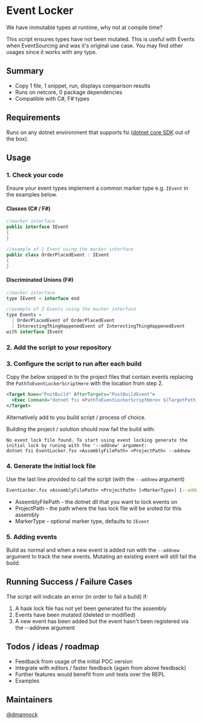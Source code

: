# Event Locker
We have immutable types at runtime, why not at compile time?

This script ensures types have not been mutated. This is useful with Events when EventSourcing and was it's original use case. You may find other usages since it works with any type.

## Summary
- Copy 1 file, 1 snippet, run, displays comparison results
- Runs on netcore, 0 package dependencies
- Compatible with C#, F# types

## Requirements
Runs on any dotnet environment that supports fsi ([dotnet core SDK](https://dotnet.microsoft.com/download) out of the box).

## Usage
### 1. Check your code
Ensure your event types implement a common marker type e.g. ```IEvent``` in the examples below.

#### Classes (C# / F#)
```c#
//marker interface
public interface IEvent 
{
}

//example of 1 Event using the marker interface
public class OrderPlacedEvent : IEvent
{
}
```
#### Discriminated Unions (F#)
```c#
//marker interface
type IEvent = interface end

//example of 2 Events using the marker interface
type Events =
  | OrderPlacedEvent of OrderPlacedEvent
  | InterestingThingHappenedEvent of InterestingThingHappenedEvent
with interface IEvent
```

### 2. Add the script to your repository

### 3. Configure the script to run after each build
Copy the below snipped in to the project files that contain events replacing the ```PathToEventLockerScriptHere``` with the location from step 2.
```xml
<Target Name="PostBuild" AfterTargets="PostBuildEvent">
  <Exec Command="dotnet fsi <PathToEventLockerScriptHere> $(TargetPath) $(ProjectDir)" />
</Target>
```
Alternatively add to you build script / process of choice.

Building the project / solution should now fail the build with:
```
No event lock file found. To start using event locking generate the initial lock by runing with the '--addnew' argument:
dotnet fsi EventLocker.fsx <AssemblyFilePath> <ProjectPath> --addnew
```
### 4. Generate the initial lock file

Use the last line provided to call the script (with the ```--addnew``` argument)
```cmd
EventLocker.fsx <AssemblyFilePath> <ProjectPath> [<MarkerType>] [--addnew]
```
- AssemblyFilePath - the dotnet dll that you want to lock events on
- ProjectPath - the path where the has lock file will be sroted for this assembly
- MarkerType - optional marker type, defaults to ```IEvent```

### 5. Adding events

Build as normal and when a new event is added run with the ```--addnew``` argument to track the new events. 
Mutating an existing event will still fail the build.

## Running Success / Failure Cases
The script will indicate an error (in order to fail a build) if:
1. A hask lock file has not yet been generated for the assembly
2. Events have been mutated (deleted or modified)
3. A new event has been added but the event hasn't been registered via the --addnew argument

## Todos / ideas / roadmap
- Feedback from usage of the initial POC version
- Integrate with editors / faster feedback (again from above feedback)
- Further features would benefit from unit tests over the REPL
- Examples

## Maintainers
[@dmannock](https://twitter.com/dmannock)